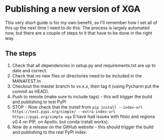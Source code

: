 # Publishing a new version of XGA

This very short guide is for my own benefit, so I'll remember how I set all of this up the next time I need to do this. The process is largely automated now, but there are a couple of steps to it that have to be done in the right way.

## The steps
1) Check that all dependencies in setup.py and requirements.txt are up to date and correct.
2) Check that no new files or directories need to be included in the MANAFEST.in
3) Checkout the master branch to vx.x.x, then tag it (using Pycharm put the commit as HEAD).
4) Push to remote (make sure to include tags) - this will trigger the build and publishing to test PyPI
5) STOP - Now check that the install from ```pip install --index-url https://test.pypi.org/simple/ --extra-index-url https://pypi.org/simple xga``` (I have had issues with fitsio and regions v0.4 on PIP, on Apollo, but conda install works).
6) Now do a release on the GitHub website - this should trigger the build and publishing to the real PyPI index.

